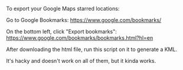 To export your Google Maps starred locations:

Go to Google Bookmarks: https://www.google.com/bookmarks/

On the bottom left, click "Export bookmarks": https://www.google.com/bookmarks/bookmarks.html?hl=en

After downloading the html file, run this script on it to generate a KML.

It's hacky and doesn't work on all of them, but it kinda works.